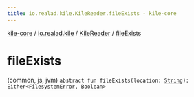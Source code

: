 ```yaml
---
title: io.realad.kile.KileReader.fileExists - kile-core
---
```


[kile-core](../../index.html) / [io.realad.kile](../index.html) / [KileReader](index.html) / [fileExists](./file-exists.html)

# fileExists

(common, js, jvm) `abstract fun fileExists(location: `[`String`](https://kotlinlang.org/api/latest/jvm/stdlib/kotlin/-string/index.html)`): Either<`[`FilesystemError`](../../io.realad.kile.error/-filesystem-error/index.html)`, `[`Boolean`](https://kotlinlang.org/api/latest/jvm/stdlib/kotlin/-boolean/index.html)`>`